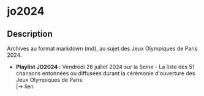 # jo2024

## Description

Archives au format markdown (md), au sujet des Jeux Olympiques de Paris 2024.

- **Playlist JO2024 :** Vendredi 26 juillet 2024 sur la Seine - La liste des 51 chansons entonnées ou diffusées durant la cérémonie d'ouverture des Jeux Olympiques de Paris.<br>
|→ lien
